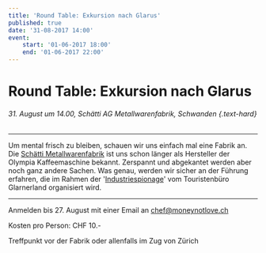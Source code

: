 ```yaml
---
title: 'Round Table: Exkursion nach Glarus'
published: true
date: '31-08-2017 14:00'
event:
    start: '01-06-2017 18:00'
    end: '01-06-2017 22:00'
---
```


# Round Table: Exkursion nach Glarus

###### 31. August um 14.00, Schätti AG Metallwarenfabrik, Schwanden {.text-hard}

---

Um mental frisch zu bleiben, schauen wir uns einfach mal eine Fabrik an. Die [Schätti Metallwarenfabrik](http://www.schaetti-ag.ch/) ist uns schon länger als Hersteller der Olympia Kaffeemaschine bekannt. Zerspannt und abgekantet werden aber noch ganz andere Sachen. Was genau, werden wir sicher an der Führung erfahren, die im Rahmen der '[Industriespionage](https://www.glarnerland.ch/Made-in/Industriespionage)' vom Touristenbüro Glarnerland organisiert wird. 

---

Anmelden bis 27. August mit einer Email an chef@moneynotlove.ch

Kosten pro Person: CHF 10.-

Treffpunkt vor der Fabrik oder allenfalls im Zug von Zürich